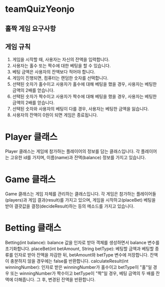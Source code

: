 # teamQuizYeonjo

## 홀짝 게임 요구사항

## 게임 규칙
1. 게임을 시작할 때, 사용자는 자신의 잔액을 입력합니다.
2. 사용자는 홀수 또는 짝수에 대한 베팅을 할 수 있습니다.
3. 베팅 금액은 사용자의 잔액보다 적어야 합니다.
4. 게임이 진행되면, 컴퓨터는 랜덤한 숫자를 선택합니다.
5. 선택된 숫자가 홀수이고 사용자가 홀수에 대해 베팅을 했을 경우, 사용자는 베팅한 금액의 2배를 얻습니다.
6. 선택된 숫자가 짝수이고 사용자가 짝수에 대해 베팅을 했을 경우, 사용자는 베팅한 금액의 2배를 얻습니다.
7. 선택된 숫자와 사용자의 베팅이 다를 경우, 사용자는 베팅한 금액을 잃습니다.
8. 사용자의 잔액이 0원이 되면 게임은 종료됩니다.



# Player 클래스
Player 클래스는 게임에 참가하는 플레이어의 정보를 담는 클래스입니다.
각 플레이어는 고유한 id를 가지며, 이름(name)과 잔액(balance) 정보를 가지고 있습니다. 

# Game 클래스
Game 클래스는 게임 자체를 관리하는 클래스입니다. 
각 게임은 참가하는 플레이어들(players)과 게임 결과(result)를 가지고 있으며, 게임을 시작하고(placeBet) 베팅을 받아 결괏값을 결정(decideResult)하는 등의 메소드를 가지고 있습니다. 

# Betting 클래스
Betting(int balance): balance 값을 인자로 받아 객체를 생성하면서 balance 변수를 초기화합니다.
placeBet(int betAmount, String betType): 베팅할 금액과 베팅할 종류를 인자로 받아 잔액을 차감한 뒤, betAmount와 betType 변수에 저장합니다. 잔액이 충분하지 않을 경우에는 false를 반환합니다.
calculateResult(int winningNumber): 인자로 받은 winningNumber가 홀수이고 betType이 "홀"일 경우 또는 winningNumber가 짝수이고 betType이 "짝"일 경우, 베팅 금액의 두 배를 잔액에 더해줍니다. 그 후, 변경된 잔액을 반환합니다.
